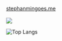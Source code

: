 [stephanmingoes.me](https://www.stephanmingoes.me/)
<br/>
<br/>
![](https://quotes-github-readme.vercel.app/api?type=horizontal&theme=tokyonight)



![Top Langs](https://github-readme-stats.vercel.app/api/top-langs/?username=stephanmingoes&layout=compact)
